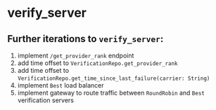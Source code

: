 # verify_server

## Further iterations to `verify_server`:
1. implement `/get_provider_rank` endpoint
1. add time offset to `VerificationRepo.get_provider_rank`
1. add time offset to `VerificationRepo.get_time_since_last_failure(carrier: String)`
1. implement `Best` load balancer
1. implement gateway to route traffic between `RoundRobin` and `Best` verification servers
